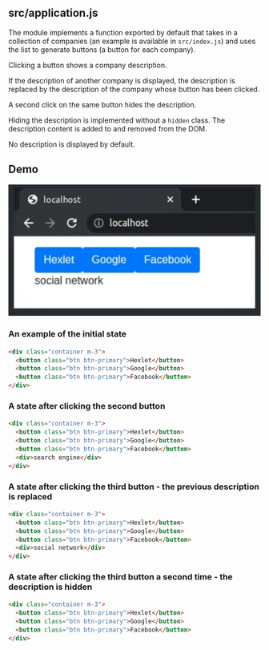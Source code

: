 ## src/application.js

The module implements a function exported by default that takes in a collection of companies (an example is available in `src/index.js`) and uses the list to generate buttons (a button for each company).

Clicking a button shows a company description.

If the description of another company is displayed, the description is replaced by the description of the company whose button has been clicked.

A second click on the same button hides the description.

Hiding the description is implemented without a `hidden` class. The description content is added to and removed from the DOM.

No description is displayed by default.

## Demo

![demo](resources/usage-demo.gif)

### An example of the initial state

```html
<div class="container m-3">
  <button class="btn btn-primary">Hexlet</button>
  <button class="btn btn-primary">Google</button>
  <button class="btn btn-primary">Facebook</button>
</div>
```

### A state after clicking the second button

```html
<div class="container m-3">
  <button class="btn btn-primary">Hexlet</button>
  <button class="btn btn-primary">Google</button>
  <button class="btn btn-primary">Facebook</button>
  <div>search engine</div>
</div>
```

### A state after clicking the third button - the previous description is replaced

```html
<div class="container m-3">
  <button class="btn btn-primary">Hexlet</button>
  <button class="btn btn-primary">Google</button>
  <button class="btn btn-primary">Facebook</button>
  <div>social network</div>
</div>
```

### A state after clicking the third button a second time - the description is hidden

```html
<div class="container m-3">
  <button class="btn btn-primary">Hexlet</button>
  <button class="btn btn-primary">Google</button>
  <button class="btn btn-primary">Facebook</button>
</div>
```
